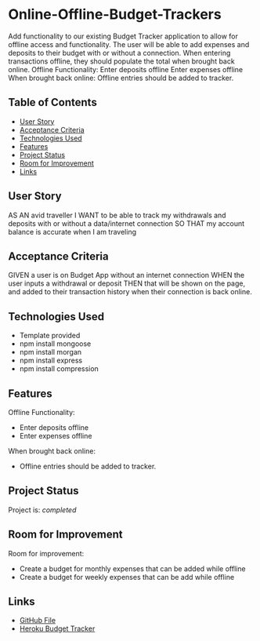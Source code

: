 # Online-Offline-Budget-Trackers
Add functionality to our existing Budget Tracker application to allow for offline access and functionality. The user will be able to add expenses and deposits to their budget with or without a connection. When entering transactions offline, they should populate the total when brought back online. Offline Functionality:   Enter deposits offline   Enter expenses offline   When brought back online:  Offline entries should be added to tracker.

## Table of Contents
* [User Story](#user-story)
* [Acceptance Criteria](#acceptance-criteria)
* [Technologies Used](#technologies-used)
* [Features](#features)
* [Project Status](#project-status)
* [Room for Improvement](#room-for-improvement)
* [Links](#links)
<!-- * [License](#license) -->


## User Story

AS AN avid traveller
I WANT to be able to track my withdrawals and deposits with or without a data/internet connection
SO THAT my account balance is accurate when I am traveling

## Acceptance Criteria

GIVEN a user is on Budget App without an internet connection
WHEN the user inputs a withdrawal or deposit
THEN that will be shown on the page, and added to their transaction history when their connection is back online.

## Technologies Used
- Template provided  
- npm install mongoose 
- npm install morgan
- npm install express
- npm install compression

## Features
Offline Functionality:
- Enter deposits offline
- Enter expenses offline

When brought back online:
- Offline entries should be added to tracker.

## Project Status
Project is: _completed_ 


## Room for Improvement
Room for improvement:
- Create a budget for monthly expenses that can be added while offline
- Create a budget for weekly expenses that can be add    while offline


## Links
- [GitHub File](https://github.com/shatikka-mcknight/Online-Offline-Budget-Trackers)
- [Heroku Budget Tracker](https://tikkaknight-budget-tracker.herokuapp.com/)

